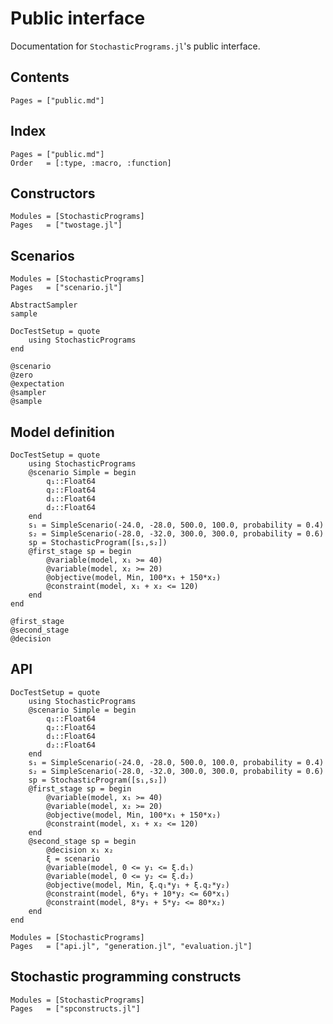 # Public interface

Documentation for `StochasticPrograms.jl`'s public interface.

## Contents

```@contents
Pages = ["public.md"]
```

## Index

```@index
Pages = ["public.md"]
Order   = [:type, :macro, :function]
```

## Constructors

```@autodocs
Modules = [StochasticPrograms]
Pages   = ["twostage.jl"]
```

## Scenarios

```@autodocs
Modules = [StochasticPrograms]
Pages   = ["scenario.jl"]
```

```@docs
AbstractSampler
sample
```

```@meta
DocTestSetup = quote
    using StochasticPrograms
end
```

```@docs
@scenario
@zero
@expectation
@sampler
@sample
```

## Model definition

```@meta
DocTestSetup = quote
    using StochasticPrograms
    @scenario Simple = begin
        q₁::Float64
        q₂::Float64
        d₁::Float64
        d₂::Float64
    end
    s₁ = SimpleScenario(-24.0, -28.0, 500.0, 100.0, probability = 0.4)
    s₂ = SimpleScenario(-28.0, -32.0, 300.0, 300.0, probability = 0.6)
    sp = StochasticProgram([s₁,s₂])
    @first_stage sp = begin
        @variable(model, x₁ >= 40)
        @variable(model, x₂ >= 20)
        @objective(model, Min, 100*x₁ + 150*x₂)
        @constraint(model, x₁ + x₂ <= 120)
    end
end
```

```@docs
@first_stage
@second_stage
@decision
```

## API

```@meta
DocTestSetup = quote
    using StochasticPrograms
	@scenario Simple = begin
		q₁::Float64
		q₂::Float64
		d₁::Float64
		d₂::Float64
	end
	s₁ = SimpleScenario(-24.0, -28.0, 500.0, 100.0, probability = 0.4)
	s₂ = SimpleScenario(-28.0, -32.0, 300.0, 300.0, probability = 0.6)
    sp = StochasticProgram([s₁,s₂])
    @first_stage sp = begin
        @variable(model, x₁ >= 40)
        @variable(model, x₂ >= 20)
        @objective(model, Min, 100*x₁ + 150*x₂)
        @constraint(model, x₁ + x₂ <= 120)
    end
    @second_stage sp = begin
        @decision x₁ x₂
        ξ = scenario
        @variable(model, 0 <= y₁ <= ξ.d₁)
        @variable(model, 0 <= y₂ <= ξ.d₂)
        @objective(model, Min, ξ.q₁*y₁ + ξ.q₂*y₂)
        @constraint(model, 6*y₁ + 10*y₂ <= 60*x₁)
        @constraint(model, 8*y₁ + 5*y₂ <= 80*x₂)
    end
end
```
```@autodocs
Modules = [StochasticPrograms]
Pages   = ["api.jl", "generation.jl", "evaluation.jl"]
```

## Stochastic programming constructs

```@autodocs
Modules = [StochasticPrograms]
Pages   = ["spconstructs.jl"]
```
